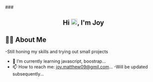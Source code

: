 ###<h2 align="center">Hi <img src="https://raw.githubusercontent.com/MartinHeinz/MartinHeinz/master/wave.gif" width="20px">, I'm Joy</h2>



## 🙋‍♂️ About Me

-Still honing my skills and trying out small projects 
- 🌱 I’m currently learning javascript, boostrap...
- 📫 How to reach me: joy.matthew09@gmil.com...
-Will be updated subsequently...
<!--
**jo-esign/jo-esign** is a ✨ _special_ ✨ repository because its `README.md` (this file) appears on your GitHub profile.

Here are some ideas to get you started:

- 🔭 I’m currently working on ...

- 👯 I’m looking to collaborate on ...
- 🤔 I’m looking for help with ...
- 💬 Ask me about ...
- 📫 How to reach me: joy.matthew09@gmil.com...
- 😄 Pronouns: ...
- ⚡ Fun fact: ...
-->
